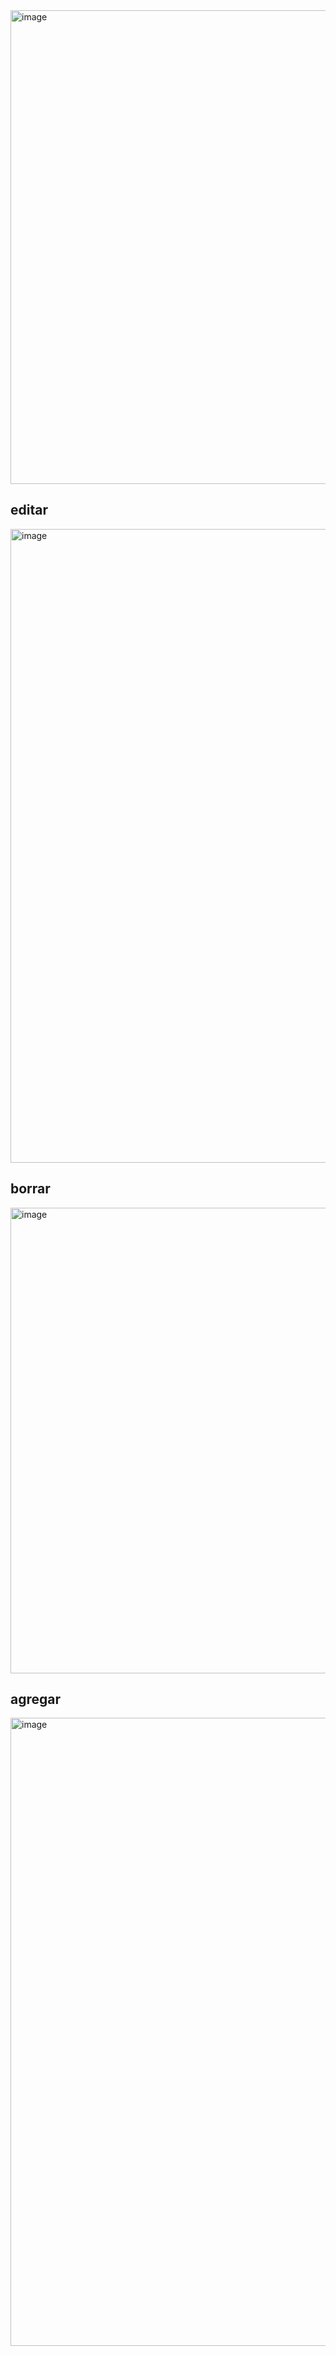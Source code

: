 <img width="1920" height="758" alt="image" src="https://github.com/user-attachments/assets/4feaaa46-71be-4ef8-ab9d-6d68c33596cd" />

## editar
<img width="1269" height="1014" alt="image" src="https://github.com/user-attachments/assets/8eff4fdc-0341-463b-9eda-cdafd44e4d83" />

## borrar
<img width="1353" height="745" alt="image" src="https://github.com/user-attachments/assets/751651a7-18a1-4e41-8199-defbf99c1dc2" />

## agregar
<img width="1621" height="1005" alt="image" src="https://github.com/user-attachments/assets/0451ddfe-dff3-4579-80fd-e4012309178e" />


